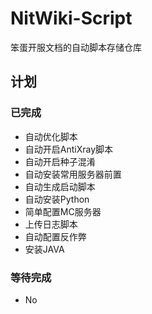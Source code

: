 # NitWiki-Script

笨蛋开服文档的自动脚本存储仓库

## 计划

### 已完成

* 自动优化脚本
* 自动开启AntiXray脚本
* 自动开启种子混淆
* 自动安装常用服务器前置
* 自动生成启动脚本
* 自动安装Python
* 简单配置MC服务器
* 上传日志脚本
* 自动配置反作弊
* 安装JAVA

### 等待完成

* No
  
